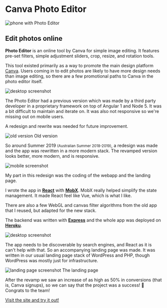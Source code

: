 <!--{
	"template": "work",
	"data": "projects_byid.canvaphotoeditor"
}-->


# Canva Photo Editor

<span class="d3d"><span class="mockup-phone">![phone with Photo Editor](../img/canvaphotoeditor_0.jpg)
<span class="phone-body"></span>
</span></span>

## Edit photos online

**Photo Editor** is an online tool by Canva for simple image editing. It features pre-set filters, simple adjustment sliders, crop, resize, and rotation tools.

This tool existed primarily as a way to promote the main design platform [Canva](https://www.canva.com). Users coming in to edit photos are likely to have more design needs than image editing, so there are a few promotional paths to Canva in the photo editor itself.

<span class="bleed">![desktop screenshot](../img/canvaphotoeditor_1.jpg)</span>

The Photo Editor had a previous version which was made by a third party developer in a proprietary framework on top of Angular 1 and Node 5. It was a bit difficult to maintain and iterate on. It was also not responsive so we're missing out on mobile users.

A redesign and rewrite was needed for future improvement.

<span class="bleed">![old version](../img/canvaphotoeditor_old.jpg)</span>
<span class="caption">Old version</span>

So around Summer 2019 <small>(Australian Summer 2018-2019)</small>, a redesign was made and the app was rewritten in a more modern stack. The revamped version looks better, more modern, and is responsive.

![mobile screenshot](../img/canvaphotoeditor_0.jpg)

My part in this redesign was the coding of the webapp and the landing page.

I wrote the app in [**React**](https://reactjs.org/) with [**MobX**](https://mobx.js.org/). MobX really helped simplify the state management. It made React feel like Vue, which is what I like.

There are also a few WebGL and canvas filter algorithms from the old app that I reused, but adapted for the new stack.

The backend was written with [**Express**](https://expressjs.com/) and the whole app was deployed on [**Heroku**](https://www.heroku.com/).

<span class="bleed">![desktop screenshot](../img/canvaphotoeditor_2.jpg)</span>

The app needs to be discoverable by search engines, and React as it is can't help with that. So an accompanying landing page was made. It was written in our usual landing page stack of WordPress and PHP, though WordPress was mostly just for infrastructure.

<span class="bleed">![landing page screenshot](../img/canvaphotoeditor_3.jpg)</span>
<span class="caption">The landing page</span>

After the revamp we saw an increase of as high as 50% in conversions (that is, Canva signups), so we can say that the project was a success! 🎉 Congrats to the team!

[Visit the site and try it out!](https://www.canva.com/photo-editor/)
